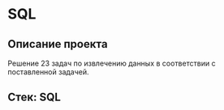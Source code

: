 # SQL 

## Описание проекта

Решение 23 задач по извлечению данных в соответствии с поставленной задачей.

## Стек: SQL
